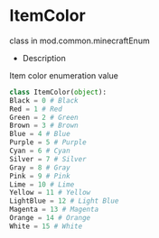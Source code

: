 # ItemColor 

class in mod.common.minecraftEnum 

- Description 

Item color enumeration value 

```python 
class ItemColor(object): 
Black = 0 # Black 
Red = 1 # Red 
Green = 2 # Green 
Brown = 3 # Brown 
Blue = 4 # Blue 
Purple = 5 # Purple 
Cyan = 6 # Cyan 
Silver = 7 # Silver 
Gray = 8 # Gray 
Pink = 9 # Pink 
Lime = 10 # Lime 
Yellow = 11 # Yellow 
LightBlue = 12 # Light Blue 
Magenta = 13 # Magenta 
Orange = 14 # Orange 
White = 15 # White 

``` 

